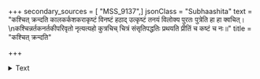 +++
secondary_sources = [ "MSS_9137",]
jsonClass = "Subhaashita"
text = "कश्चित् क्रन्दति कालकर्कशकराकृष्टं विनष्टं हठाद् उत्कृष्टं तनयं विलोक्य पुरतः पुत्रेति हा हा क्वचित्।  \nकश्चिन्नर्तकनर्तकीपरिवृतो नृत्यत्यहो कुत्रचिच् चित्रं संसृतिपद्धतिः प्रथयति प्रीतिं च कष्टं च नः॥"
title = "कश्चित् क्रन्दति"

+++

<details><summary>Text</summary>

कश्चित् क्रन्दति कालकर्कशकराकृष्टं विनष्टं हठाद् उत्कृष्टं तनयं विलोक्य पुरतः पुत्रेति हा हा क्वचित्।  
कश्चिन्नर्तकनर्तकीपरिवृतो नृत्यत्यहो कुत्रचिच् चित्रं संसृतिपद्धतिः प्रथयति प्रीतिं च कष्टं च नः॥
</details>
